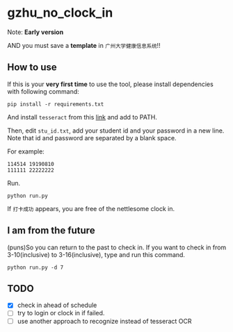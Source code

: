 # gzhu_no_clock_in

Note: **Early version**

AND you must save a **template** in `广州大学健康信息系统`!!

## How to use

If this is your **very first time** to use the tool, please install dependencies with following command:

``` shell
pip install -r requirements.txt
```

And install `tesseract` from this [link](https://digi.bib.uni-mannheim.de/tesseract/) and add to PATH.

Then, edit `stu_id.txt`, add your student id and your password in a new line. Note that id and password are separated by a blank space.

For example:

``` text
114514 19190810
111111 22222222
```

Run.

``` shell
python run.py
```

If `打卡成功` appears, you are free of the nettlesome clock in.

## I am from the future

(puns)So you can return to the past to check in. If you want to check in from 3-10(inclusive) to 3-16(inclusive), type and run this command.

``` shell
python run.py -d 7
```

## TODO

- [x] check in ahead of schedule
- [ ] try to login or clock in if failed.
- [ ] use another approach to recognize instead of tesseract OCR
